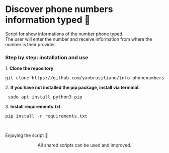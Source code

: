 # Discover phone numbers information typed 📲 

<div><p>Script for show informations of the number phone typed.<br>The user will enter the number and receive information from where the number is their provider.</p> 

<h3>Step by step: installation and use</h3>
<p>1. <strong>Clone the repository</strong><br>
 <pre>git clone https://github.com/yanbrasiliano/info-phonenumbers.git</pre></p>
<p>2. <strong>If you have not installed the pip package, install via terminal.</strong><br>
<pre> sudo apt install python3-pip </pre></p>
<p>3. <strong>Install requirements.txt</strong> <br>
<pre>pip install -r requirements.txt</pre></p></p>
<br>
<p>Enjoying the script 🏁</p>

<div align="center">
<footer>All shared scripts can be used and improved.</footer>
</div>
</div>

